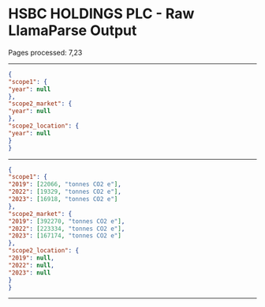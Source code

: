 # HSBC HOLDINGS PLC - Raw LlamaParse Output

Pages processed: 7,23

---

```json
{
"scope1": {
"year": null
},
"scope2_market": {
"year": null
},
"scope2_location": {
"year": null
}
}
```

---

```json
{
"scope1": {
"2019": [22066, "tonnes CO2 e"],
"2022": [19329, "tonnes CO2 e"],
"2023": [16918, "tonnes CO2 e"]
},
"scope2_market": {
"2019": [392270, "tonnes CO2 e"],
"2022": [223334, "tonnes CO2 e"],
"2023": [167174, "tonnes CO2 e"]
},
"scope2_location": {
"2019": null,
"2022": null,
"2023": null
}
}
```

---

